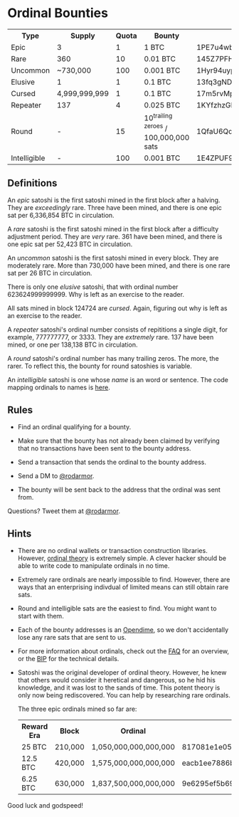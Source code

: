 Ordinal Bounties
================

<table>
  <tr>
    <th>Type</th>
    <th>Supply</th>
    <th>Quota</th>
    <th>Bounty</th>
    <th>Address</th>
  </tr>
  <tr>
    <td>Epic</td>
    <td>3</td>
    <td>1</td>
    <td>1 BTC</td>
    <td>1PE7u4wbDP2RqfKN6geD1bG57v9Gj9FXm3</td>
  </tr>
  <tr>
    <td>Rare</td>
    <td>360</td>
    <td>10</td>
    <td>0.01 BTC</td>
    <td>145Z7PFHyVrwiMWwEcUmDgFbmUbQSU9aap</td>
  </tr>
  <tr>
    <td>Uncommon</td>
    <td>~730,000</td>
    <td>100</td>
    <td>0.001 BTC</td>
    <td>1Hyr94uypwWq5CQffaXHvwUMEyBPp3TUZH</td>
  </tr>
  <tr>
    <td>Elusive</td>
    <td>1</td>
    <td>1</td>
    <td>0.1 BTC</td>
    <td>13fq3gND5nHpYVYwnqEL6AuwxF5DBCDj1g</td>
  </tr>
  <tr>
    <td>Cursed</td>
    <td>4,999,999,999</td>
    <td>1</td>
    <td>0.1 BTC</td>
    <td>17m5rvMpi78zG8RUpCRd6NWWMJtWmu65kg</td>
  </tr>
  <tr>
    <td>Repeater</td>
    <td>137</td>
    <td>4</td>
    <td>0.025 BTC</td>
    <td>1KYfzhzGhYepGkWqzmqjRwStuYRkmTzR8r</td>
  </tr>
  <tr>
    <td>Round</td>
    <td>-</td>
    <td>15</td>
    <td>10<sup>trailing zeroes</sup> / 100,000,000 sats</td>
    <td>1QfaU6QdScFVyZVT2SW4qkQonkYAvBqQY</td>
  </tr>
  <tr>
    <td>Intelligible</td>
    <td>-</td>
    <td>100</td>
    <td>0.001 BTC</td>
    <td>1E4ZPUF9SQbW6WqLPVkW6q14uwr8CXBtHr</td>
  </tr>
</table>

Definitions
-----------

An *epic* satoshi is the first satoshi mined in the first block after a
halving. They are *exceedingly* rare. Three have been mined, and there is one
epic sat per 6,336,854 BTC in circulation.

A *rare* satoshi is the first satoshi mined in the first block after a
difficulty adjustment period. They are *very* rare. 361 have been mined, and
there is one epic sat per 52,423 BTC in circulation.

An *uncommon* satoshi is the first satoshi mined in every block. They are
moderately rare. More than 730,000 have been mined, and there is one rare sat
per 26 BTC in circulation.

There is only one *elusive* satoshi, that with ordinal number 623624999999999.
Why is left as an exercise to the reader.

All sats mined in block 124724 are *cursed*. Again, figuring out why is left as
an exercise to the reader.

A *repeater* satoshi's ordinal number consists of repititions a single digit,
for example, 777777777, or 3333. They are *extremely* rare. 137 have been
mined, or one per 138,138 BTC in circulation.

A *round* satoshi's ordinal number has many trailing zeros. The more, the
rarer. To reflect this, the bounty for round satoshies is variable.

An *intelligible* satoshi is one whose *name* is an word or sentence. The code
mapping ordinals to names is
[here](https://github.com/casey/ord/blob/79183599126485e73027fb34686cc0f29f56776d/src/ordinal.rs#L30).

Rules
-----

- Find an ordinal qualifying for a bounty.

- Make sure that the bounty has not already been claimed by verifying that no
  transactions have been sent to the bounty address.

- Send a transaction that sends the ordinal to the bounty address.

- Send a DM to [@rodarmor](https://twitter.com/rodarmor).

- The bounty will be sent back to the address that the ordinal was sent from.

Questions? Tweet them at [@rodarmor](https://twitter.com/rodarmor).

Hints
-----

- There are no ordinal wallets or transaction construction libraries. However,
  [ordinal theory](https://github.com/casey/ord/blob/master/bip.mediawiki) is
  extremely simple. A clever hacker should be able to write code to manipulate
  ordinals in no time.

- Extremely rare ordinals are nearly impossible to find. However, there are
  ways that an enterprising indivdual of limited means can still obtain rare
  sats.

- Round and intelligible sats are the easiest to find. You might want to start
  with them.

- Each of the bounty addresses is an [Opendime](https://opendime.com), so we
  don't accidentally lose any rare sats that are sent to us.

- For more information about ordinals, check out the [FAQ](/faq) for an
  overview, or the
  [BIP](https://github.com/casey/ord/blob/master/bip.mediawiki) for the
  technical details.

- Satoshi was the original developer of ordinal theory. However, he knew that
  others would consider it heretical and dangerous, so he hid his knowledge,
  and it was lost to the sands of time. This potent theory is only now being
  rediscovered. You can help by researching rare ordinals.

  The three epic ordinals mined so far are:

  <table>
    <tr>
      <th>Reward Era</th>
      <th>Block</th>
      <th>Ordinal</th>
      <th>Satpoint</th>
      <th>Address</th>
    </tr>
    <tr>
      <td>25 BTC</td>
      <td>210,000</td>
      <td>1,050,000,000,000,000</td>
      <td>817081e1e0574ca5352037769b99cdd826eeebec4d9f79e94d6bdefda4e6776e:0:35750468636</td>
      <td>1FC5pgkk2SQx5P9qiuAjL6x29bbZHBRzHN</td>
    </tr>
    <tr>
      <td>12.5 BTC</td>
      <td>420,000</td>
      <td>1,575,000,000,000,000</td>
      <td>eacb1ee7886bd5b8e6d72342d3dc9adb9e08167b858eb8299531a8aac635542a:81:3694792696</td>
      <td>1799w3Etgf6rPEs2yHKjNbzpM4yARHaKjY</td>
    </tr>
    <tr>
      <td>6.25 BTC</td>
      <td>630,000</td>
      <td>1,837,500,000,000,000</td>
      <td>9e6295ef5b69f6c87d704237dc0160fcc1b576b8eaff6fbb0b6124e5ca2a1adf:0:279869946431</td>
      <td>bc1qjysjfd9t9aspttpjqzv68k0ydpe7pvyd5vlyn37868473lell5tqkz456m</td>
    </tr>
  </table>

Good luck and godspeed!
